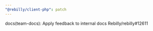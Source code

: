 ```yaml
---
"@rebilly/client-php": patch
---
```


docs(team-docs): Apply feedback to internal docs Rebilly/rebilly#12611
